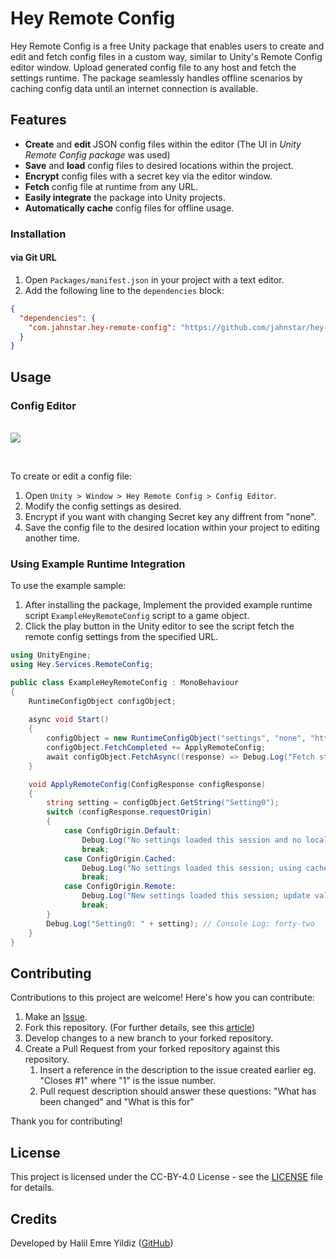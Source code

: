 # Hey Remote Config

Hey Remote Config is a free Unity package that enables users to create and edit and fetch config files in a custom way, similar to Unity's Remote Config editor window. Upload generated config file to any host and fetch the settings runtime. The package seamlessly handles offline scenarios by caching config data until an internet connection is available.

## Features

- **Create** and **edit** JSON config files within the editor (The UI in *Unity Remote Config package* was used)
- **Save** and **load** config files to desired locations within the project.
- **Encrypt** config files with a secret key via the editor window.
- **Fetch** config file at runtime from any URL.
- **Easily integrate** the package into Unity projects.
- **Automatically cache** config files for offline usage.

### Installation

#### via Git URL

1. Open `Packages/manifest.json` in your project with a text editor.
2. Add the following line to the `dependencies` block:
```json
{
  "dependencies": {
    "com.jahnstar.hey-remote-config": "https://github.com/jahnstar/hey-remote-config.git"
  }
}
```

## Usage

### Config Editor

<br>
<p<a alt="Developed by Halil Emre Yildiz" href=""><img src="https://github.com/JahnStar/Hey-Remote-Config/.hey_remote_config_editor.png"></a>
</p>
<br>

To create or edit a config file:
1. Open `Unity > Window > Hey Remote Config > Config Editor`.
2. Modify the config settings as desired.
3. Encrypt if you want with changing Secret key any diffrent from "none".
4. Save the config file to the desired location within your project to editing another time.

### Using Example Runtime Integration

To use the example sample:
1. After installing the package, Implement the provided example runtime script `ExampleHeyRemoteConfig` script to a game object.
2. Click the play button in the Unity editor to see the script fetch the remote config settings from the specified URL.

```csharp
using UnityEngine;
using Hey.Services.RemoteConfig;

public class ExampleHeyRemoteConfig : MonoBehaviour
{
    RuntimeConfigObject configObject;
    
    async void Start()
    {
        configObject = new RuntimeConfigObject("settings", "none", "https://raw.githubusercontent.com/JahnStar/Hey-Remote-Config/master/Runtime/Samples/.example_remote_config.json");
        configObject.FetchCompleted += ApplyRemoteConfig;
        await configObject.FetchAsync((response) => Debug.Log("Fetch status: " + response.status.ToString()));
    }

    void ApplyRemoteConfig(ConfigResponse configResponse)
    {
        string setting = configObject.GetString("Setting0");
        switch (configResponse.requestOrigin)
        {
            case ConfigOrigin.Default:
                Debug.Log("No settings loaded this session and no local cache file exists; using default values.");
                break;
            case ConfigOrigin.Cached:
                Debug.Log("No settings loaded this session; using cached values from a previous session.");
                break;
            case ConfigOrigin.Remote:
                Debug.Log("New settings loaded this session; update values accordingly.");
                break;
        }
        Debug.Log("Setting0: " + setting); // Console Log: forty-two
    }
}
```

## Contributing

Contributions to this project are welcome! Here's how you can contribute:

1. Make an [Issue](https://github.com/jahnstar/hey-remote-config/issues/new).
2. Fork this repository. (For further details, see this [article](https://docs.github.com/en/github/getting-started-with-github/fork-a-repo))
3. Develop changes to a new branch to your forked repository.
4. Create a Pull Request from your forked repository against this repository.
   1. Insert a reference in the description to the issue created earlier eg. "Closes #1" where "1" is the issue number.
   2. Pull request description should answer these questions: "What has been changed" and "What is this for"

Thank you for contributing!

## License

This project is licensed under the CC-BY-4.0 License - see the [LICENSE](LICENSE) file for details.

## Credits

Developed by Halil Emre Yildiz ([GitHub](https://github.com/JahnStar))
